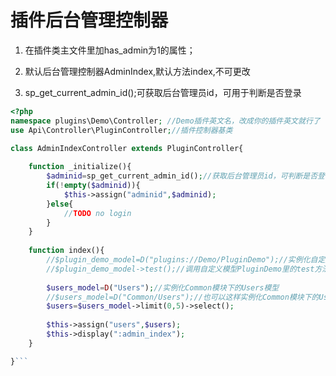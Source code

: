 # 插件后台管理控制器

1. 在插件类主文件里加has_admin为1的属性；

2. 默认后台管理控制器AdminIndex,默认方法index,不可更改

3. sp_get_current_admin_id();可获取后台管理员id，可用于判断是否登录

```php
<?php
namespace plugins\Demo\Controller; //Demo插件英文名，改成你的插件英文就行了
use Api\Controller\PluginController;//插件控制器基类

class AdminIndexController extends PluginController{
	
	function _initialize(){
		$adminid=sp_get_current_admin_id();//获取后台管理员id，可判断是否登录
		if(!empty($adminid)){
			$this->assign("adminid",$adminid);
		}else{
			//TODO no login
		}
	}
	
	function index(){
		//$plugin_demo_model=D("plugins://Demo/PluginDemo");//实例化自定义模型PluginDemo ,需要创建plugin_demo表
		//$plugin_demo_model->test();//调用自定义模型PluginDemo里的test方法
		
		$users_model=D("Users");//实例化Common模块下的Users模型
		//$users_model=D("Common/Users");//也可以这样实例化Common模块下的Users模型
		$users=$users_model->limit(0,5)->select();
		
		$this->assign("users",$users);
		$this->display(":admin_index");
	}

}```